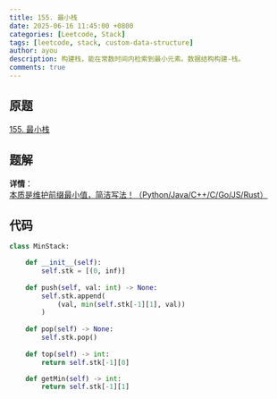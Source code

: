 ```yaml
---
title: 155. 最小栈
date: 2025-06-16 11:45:00 +0800
categories: [Leetcode, Stack]
tags: [leetcode, stack, custom-data-structure]
author: ayou
description: 构建栈，能在常数时间内检索到最小元素。数据结构构建-栈。
comments: true
---
```


## 原题
[155. 最小栈](https://leetcode.cn/problems/min-stack/description/)

## 题解
**详情**：[本质是维护前缀最小值，简洁写法！（Python/Java/C++/C/Go/JS/Rust）](https://leetcode.cn/problems/min-stack/solutions/2974438/ben-zhi-shi-wei-hu-qian-zhui-zui-xiao-zh-x0g8)

## 代码
```python
class MinStack:

    def __init__(self):
        self.stk = [(0, inf)]
        
    def push(self, val: int) -> None:
        self.stk.append(
            (val, min(self.stk[-1][1], val))
        )
        
    def pop(self) -> None:
        self.stk.pop()
        
    def top(self) -> int:
        return self.stk[-1][0]

    def getMin(self) -> int:
        return self.stk[-1][1]
```
